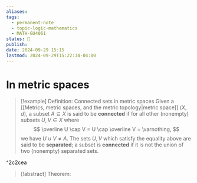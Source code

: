 ```yaml
---
aliases: 
tags:
  - permanent-note
  - topic-logic-mathematics
  - MATH-GU4061
status: 🔴
publish: 
date: 2024-09-29 15:15
lastmod: 2024-09-29T15:22:34-04:00
---
```

# In metric spaces

>[!example] Definition: Connected sets in metric spaces
>Given a [[Metrics, metric spaces, and the metric topology|metric space]] $(X, d)$, a subset $A \subseteq X$ is said to be **connected** if for all other (nonempty) subsets $U, V \in X$ where 
>$$
>\overline U \cap V = U \cap \overline V = \varnothing,
>$$
>we have $U \cup V \neq A$. The sets $U, V$ which satisfy the equality above are said to be **separated**; a subset is **connected** if it is not the union of two (nonempty) separated sets.

^2c2cea

>[!abstract] Theorem:

